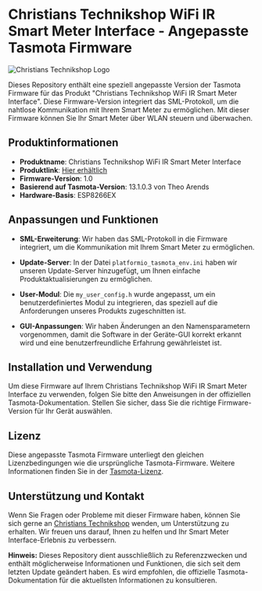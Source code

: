 # Christians Technikshop WiFi IR Smart Meter Interface - Angepasste Tasmota Firmware

![Christians Technikshop Logo](https://www.christians-shop.de/wp-content/uploads/2019/04/Christians-Technikshop-Logo.png)

Dieses Repository enthält eine speziell angepasste Version der Tasmota Firmware für das Produkt "Christians Technikshop WiFi IR Smart Meter Interface". Diese Firmware-Version integriert das SML-Protokoll, um die nahtlose Kommunikation mit Ihrem Smart Meter zu ermöglichen. Mit dieser Firmware können Sie Ihr Smart Meter über WLAN steuern und überwachen.

## Produktinformationen

- **Produktname**: Christians Technikshop WiFi IR Smart Meter Interface
- **Produktlink**: [Hier erhältlich](https://www.christians-shop.de/WiFi-IR-Smart-Meter-Interface_1)
- **Firmware-Version**: 1.0
- **Basierend auf Tasmota-Version**: 13.1.0.3 von Theo Arends
- **Hardware-Basis**: ESP8266EX

## Anpassungen und Funktionen

- **SML-Erweiterung**: Wir haben das SML-Protokoll in die Firmware integriert, um die Kommunikation mit Ihrem Smart Meter zu ermöglichen.

- **Update-Server**: In der Datei `platformio_tasmota_env.ini` haben wir unseren Update-Server hinzugefügt, um Ihnen einfache Produktaktualisierungen zu ermöglichen.

- **User-Modul**: Die `my_user_config.h` wurde angepasst, um ein benutzerdefiniertes Modul zu integrieren, das speziell auf die Anforderungen unseres Produkts zugeschnitten ist.

- **GUI-Anpassungen**: Wir haben Änderungen an den Namensparametern vorgenommen, damit die Software in der Geräte-GUI korrekt erkannt wird und eine benutzerfreundliche Erfahrung gewährleistet ist.

## Installation und Verwendung

Um diese Firmware auf Ihrem Christians Technikshop WiFi IR Smart Meter Interface zu verwenden, folgen Sie bitte den Anweisungen in der offiziellen Tasmota-Dokumentation. Stellen Sie sicher, dass Sie die richtige Firmware-Version für Ihr Gerät auswählen.

## Lizenz

Diese angepasste Tasmota Firmware unterliegt den gleichen Lizenzbedingungen wie die ursprüngliche Tasmota-Firmware. Weitere Informationen finden Sie in der [Tasmota-Lizenz](https://github.com/arendst/Tasmota/blob/development/LICENSE.md).

## Unterstützung und Kontakt

Wenn Sie Fragen oder Probleme mit dieser Firmware haben, können Sie sich gerne an [Christians Technikshop](https://www.christians-shop.de/) wenden, um Unterstützung zu erhalten. Wir freuen uns darauf, Ihnen zu helfen und Ihr Smart Meter Interface-Erlebnis zu verbessern.

**Hinweis:** Dieses Repository dient ausschließlich zu Referenzzwecken und enthält möglicherweise Informationen und Funktionen, die sich seit dem letzten Update geändert haben. Es wird empfohlen, die offizielle Tasmota-Dokumentation für die aktuellsten Informationen zu konsultieren.
